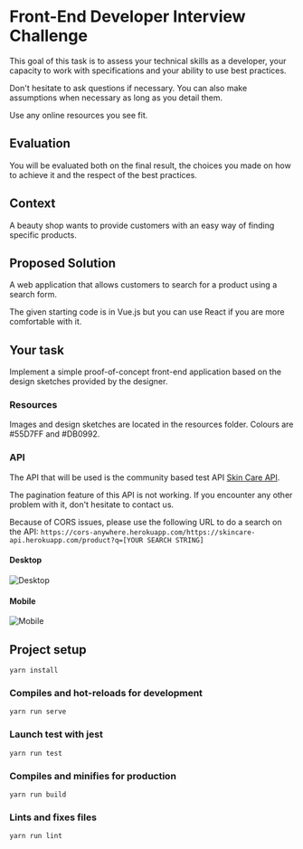 # Front-End Developer Interview Challenge

This goal of this task is to assess your technical skills as a developer, your capacity to work with specifications and your ability to use best practices.

Don't hesitate to ask questions if necessary. You can also make assumptions when necessary as long as you detail them.

Use any online resources you see fit.

## Evaluation

You will be evaluated both on the final result, the choices you made on how to achieve it and the respect of the best practices.

## Context

A beauty shop wants to provide customers with an easy way of finding specific products.

## Proposed Solution

A web application that allows customers to search for a product using a search form.

The given starting code is in Vue.js but you can use React if you are more comfortable with it.

## Your task

Implement a simple proof-of-concept front-end application based on the design sketches provided by the designer.

### Resources

Images and design sketches are located in the resources folder.
Colours are #55D7FF and #DB0992.

### API

The API that will be used is the community based test API [Skin Care API](https://github.com/LauraRobertson/skincareAPI).

The pagination feature of this API is not working. If you encounter any other problem with it, don't hesitate to contact us.

Because of CORS issues, please use the following URL to do a search on the API: 
```https://cors-anywhere.herokuapp.com/https://skincare-api.herokuapp.com/product?q=[YOUR SEARCH STRING]```

#### Desktop

![Desktop](resources/Desktop.jpg)

#### Mobile

![Mobile](resources/TabletPortrait.jpg)

## Project setup
```
yarn install
```

### Compiles and hot-reloads for development
```
yarn run serve
```

### Launch test with jest
```
yarn run test
```

### Compiles and minifies for production
```
yarn run build
```

### Lints and fixes files
```
yarn run lint
```
